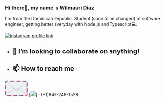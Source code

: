 ### Hi there👋, my name is Wilmauri Diaz
I'm from the Dominican Republic. Student (soon to be changed) of software engineer, getting better everyday with Node.js and Typescript💻.

[![instagram profile link](https://img.shields.io/badge/Instagram-E4405F?style=for-the-badge&logo=instagram&logoColor=white)]((https://www.instagram.com/wilmauri__/))

- ## 🔨 I’m looking to collaborate on anything! 
- ## 📫 How to reach me

[<img src="Assets/envelope.png" height="50px">](mailto:wilmauridiazcamacho@gmail.com)
[<img src="assets/phone.png" height="50px">] : (+1)849-249-1528

